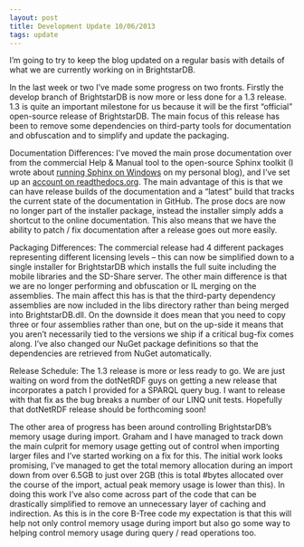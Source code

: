 ```yaml
---
layout: post
title: Development Update 10/06/2013
tags: update
---
```

I’m going to try to keep the blog updated on a regular basis with details of what we are currently working on in BrightstarDB.

In the last week or two I’ve made some progress on two fronts. Firstly the develop branch of  BrightstarDB is now more or less done for a 1.3 release. 1.3 is quite an important milestone for us because it will be the first “official” open-source release of BrightstarDB. The main focus of this release has been to remove some dependencies on third-party tools for documentation and obfuscation and to simplify and update the packaging.

Documentation Differences: I’ve moved the main prose documentation over from the commercial Help & Manual tool to the open-source Sphinx toolkit (I wrote about [running Sphinx on Windows](http://techquila.com/tech/2013/05/installing-sphinx-on-windows/) on my personal blog), and I’ve set up an [account on readthedocs.org](http://brightstardb.readthedocs.org). The main advantage of this is that we can have release builds of the documentation and a “latest” build that tracks the current state of the documentation in GitHub. The prose docs are now no longer part of the installer package, instead the installer simply adds a shortcut to the online documentation. This also means that we have the ability to patch / fix documentation after a release goes out more easily.

Packaging Differences: The commercial release had 4 different packages representing different licensing levels – this can now be simplified down to a single installer for BrightstarDB which installs the full suite including the mobile libraries and the SD-Share server. The other main difference is that we are no longer performing and obfuscation or IL merging on the assemblies. The main affect this has is that the third-party dependency assemblies are now included in the libs directory rather than being merged into BrightstarDB.dll. On the downside it does mean that you need to copy three or four assemblies rather than one, but on the up-side it means that you aren’t necessarily tied to the versions we ship if a critical bug-fix comes along. I’ve also changed our NuGet package definitions so that the dependencies are retrieved from NuGet automatically.

Release Schedule: The 1.3 release is more or less ready to go. We are just waiting on word from the dotNetRDF guys on getting a new release that incorporates a patch I provided for a SPARQL query bug. I want to release with that fix as the bug breaks a number of our LINQ unit tests. Hopefully that dotNetRDF release should be forthcoming soon!

The other area of progress has been around controlling BrightstarDB’s memory usage during import. Graham and I have managed to track down the main culprit for memory usage getting out of control when importing larger files and I’ve started working on a fix for this. The initial work looks promising, I’ve managed to get the total memory allocation during an import down from over 6.5GB to just over 2GB (this is total #bytes allocated over the course of the import, actual peak memory usage is lower than this). In doing this work I’ve also come across part of the code that can be drastically simplified to remove an unnecessary layer of caching and indirection. As this is in the core B-Tree  code my expectation is that this will help not only control memory usage during import but also go some way to helping control memory usage during query / read operations too.